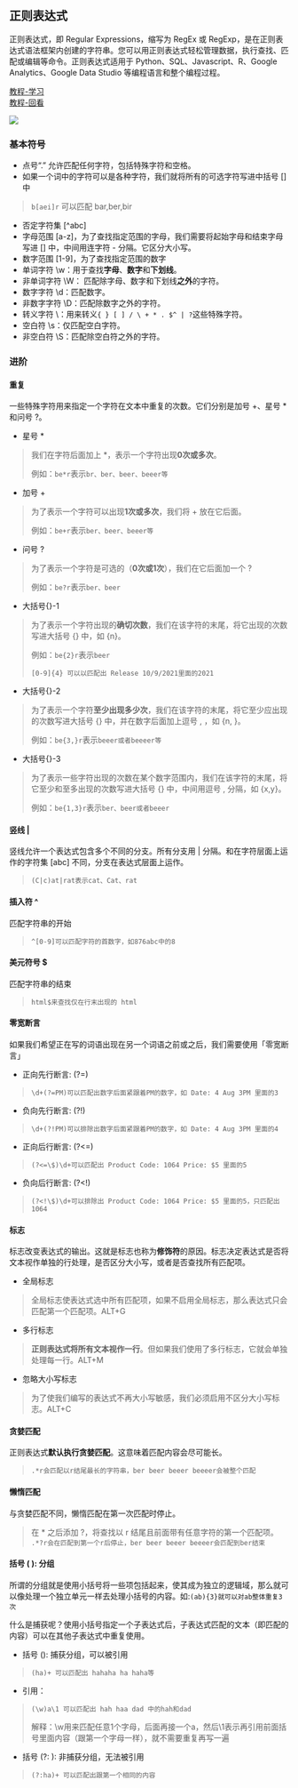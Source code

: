 ## 正则表达式
正则表达式，即 Regular Expressions，缩写为 RegEx 或 RegExp，是在正则表达式语法框架内创建的字符串。您可以用正则表达式轻松管理数据，执行查找、匹配或编辑等命令。正则表达式适用于 Python、SQL、Javascript、R、Google Analytics、Google Data Studio 等编程语言和整个编程过程。

[教程-学习](https://regexlearn.com/zh-cn/learn)  
[教程-回看](https://regexlearn.com/zh-cn/cheatsheet)

![](https://ddns.smpi.top:10000/md_attachments/Pasted%20image%2020211226212314.png)

### 基本符号
- 点号“.” 允许匹配任何字符，包括特殊字符和空格。
- 如果一个词中的字符可以是各种字符，我们就将所有的可选字符写进中括号 \[\] 中
> ```b[aei]r``` 可以匹配 bar,ber,bir
- 否定字符集 \[^abc\]
- 字母范围 \[a-z\]，为了查找指定范围的字母，我们需要将起始字母和结束字母写进 \[\] 中，中间用连字符 - 分隔。它区分大小写。
- 数字范围 \[1-9\]，为了查找指定范围的数字
- 单词字符 \\w：用于查找**字母**、**数字**和**下划线**。
- 非单词字符 \\W： 匹配除字母、数字和下划线**之外**的字符。
- 数字字符 \\d：匹配数字。
- 非数字字符 \\D：匹配除数字之外的字符。
- 转义字符 \\：用来转义``` { } [ ] / \ + * . $^ | ? ```这些特殊字符。
- 空白符 \\s：仅匹配空白字符。
- 非空白符 \\S：匹配除空白符之外的字符。

### 进阶
 #### 重复
一些特殊字符用来指定一个字符在文本中重复的次数。它们分别是加号 +、星号 * 和问号 ?。

- 星号 \*
> 我们在字符后面加上 \*，表示一个字符出现**0次或多次**。
> 
> 例如：```be*r```表示```br、ber、beer、beeer等```

- 加号 +
> 为了表示一个字符可以出现**1次或多次**，我们将 + 放在它后面。
> 
> 例如：```be+r```表示```ber、beer、beeer等```

- 问号 ?
> 为了表示一个字符是可选的（**0次或1次**），我们在它后面加一个 ?
> 
> 例如：```be?r```表示```ber、beer```

- 大括号{}-1
> 为了表示一个字符出现的**确切次数**，我们在该字符的末尾，将它出现的次数写进大括号 {} 中，如 {n}。
> 
> 例如：```be{2}r```表示```beer```
> 
> ```[0-9]{4} 可以以匹配出 Release 10/9/2021里面的2021 ```

- 大括号{}-2
> 为了表示一个字符**至少出现多少次**，我们在该字符的末尾，将它至少应出现的次数写进大括号 {} 中，并在数字后面加上逗号 , ，如 {n, }。
> 
> 例如：```be{3,}r```表示```beeer或者beeeer等```

- 大括号{}-3
> 为了表示一些字符出现的次数在某个数字范围内，我们在该字符的末尾，将它至少和至多出现的次数写进大括号 {} 中，中间用逗号 , 分隔，如 {x,y}。
> 
> 例如：```be{1,3}r```表示```ber、beer或者beeer```

#### 竖线 |
竖线允许一个表达式包含多个不同的分支。所有分支用 | 分隔。和在字符层面上运作的字符集 [abc] 不同，分支在表达式层面上运作。
> ```(C|c)at|rat表示cat、Cat、rat```

#### 插入符 ^
匹配字符串的开始
> ```^[0-9]可以匹配字符的首数字，如876abc中的8```

#### 美元符号 $
匹配字符串的结束
>```html$来查找仅在行末出现的 html```

#### 零宽断言
如果我们希望正在写的词语出现在另一个词语之前或之后，我们需要使用「零宽断言」

- 正向先行断言: (?=)
> ```\d+(?=PM)可以匹配出数字后面紧跟着PM的数字，如 Date: 4 Aug 3PM 里面的3```

- 负向先行断言: (?!)
> ```\d+(?!PM)可以排除出数字后面紧跟着PM的数字，如 Date: 4 Aug 3PM 里面的4```

- 正向后行断言: (?<=)
> ```(?<=\$)\d+可以匹配出 Product Code: 1064 Price: $5 里面的5```

- 负向后行断言: (?<!)
> ```(?<!\$)\d+可以排除出 Product Code: 1064 Price: $5 里面的5，只匹配出1064```

#### 标志
标志改变表达式的输出。这就是标志也称为**修饰符**的原因。标志决定表达式是否将文本视作单独的行处理，是否区分大小写，或者是否查找所有匹配项。

- 全局标志
> 全局标志使表达式选中所有匹配项，如果不启用全局标志，那么表达式只会匹配第一个匹配项。ALT+G

- 多行标志
> **正则表达式将所有文本视作一行**。但如果我们使用了多行标志，它就会单独处理每一行。ALT+M

- 忽略大小写标志
> 为了使我们编写的表达式不再大小写敏感，我们必须启用不区分大小写标志。ALT+C

#### 贪婪匹配
正则表达式**默认执行贪婪匹配**。这意味着匹配内容会尽可能长。
> ```.*r会匹配以r结尾最长的字符串，ber beer beeer beeeer会被整个匹配```

#### 懒惰匹配
与贪婪匹配不同，懒惰匹配在第一次匹配时停止。
> 在 \* 之后添加 ?，将查找以 r 结尾且前面带有任意字符的第一个匹配项。  
> ```.*?r会在匹配到第一个r后停止，ber beer beeer beeeer会匹配到ber结束```

#### 括号 ( ): 分组
所谓的分组就是使用小括号将一些项包括起来，使其成为独立的逻辑域，那么就可以像处理一个独立单元一样去处理小括号的内容。如:```(ab){3}就可以对ab整体重复3次```

什么是捕获呢？使用小括号指定一个子表达式后，子表达式匹配的文本（即匹配的内容）可以在其他子表达式中重复使用。

- 括号 (): 捕获分组，可以被引用
> ```(ha)+ 可以匹配出 hahaha ha haha等```

- 引用：
> ```(\w)a\1 可以匹配出 hah haa dad 中的hah和dad```
> 
> 解释：\\w用来匹配任意1个字母，后面再接一个a，然后\\1表示再引用前面括号里面内容（跟第一个字母一样），就不需要重复再写一遍

- 括号 (?: ): 非捕获分组，无法被引用
> ```(?:ha)+ 可以匹配出跟第一个相同的内容```